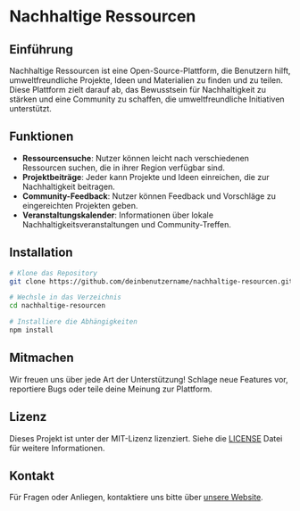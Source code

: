 # Nachhaltige Ressourcen

## Einführung
Nachhaltige Ressourcen ist eine Open-Source-Plattform, die Benutzern hilft, umweltfreundliche Projekte, Ideen und Materialien zu finden und zu teilen. Diese Plattform zielt darauf ab, das Bewusstsein für Nachhaltigkeit zu stärken und eine Community zu schaffen, die umweltfreundliche Initiativen unterstützt.

## Funktionen
- **Ressourcensuche**: Nutzer können leicht nach verschiedenen Ressourcen suchen, die in ihrer Region verfügbar sind.
- **Projektbeiträge**: Jeder kann Projekte und Ideen einreichen, die zur Nachhaltigkeit beitragen.
- **Community-Feedback**: Nutzer können Feedback und Vorschläge zu eingereichten Projekten geben.
- **Veranstaltungskalender**: Informationen über lokale Nachhaltigkeitsveranstaltungen und Community-Treffen.

## Installation
```bash
# Klone das Repository
git clone https://github.com/deinbenutzername/nachhaltige-resourcen.git

# Wechsle in das Verzeichnis
cd nachhaltige-resourcen

# Installiere die Abhängigkeiten
npm install
```

## Mitmachen
Wir freuen uns über jede Art der Unterstützung! Schlage neue Features vor, reportiere Bugs oder teile deine Meinung zur Plattform.

## Lizenz
Dieses Projekt ist unter der MIT-Lizenz lizenziert. Siehe die [LICENSE](LICENSE) Datei für weitere Informationen.

## Kontakt
Für Fragen oder Anliegen, kontaktiere uns bitte über [unsere Website](https://deinewebsite.com).